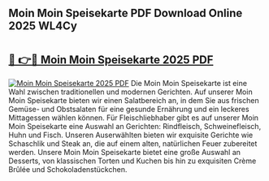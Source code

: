 ## Moin Moin Speisekarte PDF Download Online 2025 WL4Cy

# <h2><a href="http://gcdqp4g.nevu.top/?p=Moin+Moin+Speisekarte">🔗 👉🔴 Moin Moin Speisekarte 2025 PDF</a></h2>

[![Moin Moin Speisekarte 2025 PDF](https://i.imgur.com/dBaPXMq.png)](http://gcdqp4g.nevu.top/?p=Moin+Moin+Speisekarte)
Die Moin Moin Speisekarte ist eine Wahl zwischen traditionellen und modernen Gerichten. Auf unserer Moin Moin Speisekarte bieten wir einen Salatbereich an, in dem Sie aus frischen Gemüse- und Obstsalaten für eine gesunde Ernährung und ein leckeres Mittagessen wählen können. Für Fleischliebhaber gibt es auf unserer Moin Moin Speisekarte eine Auswahl an Gerichten: Rindfleisch, Schweinefleisch, Huhn und Fisch. Unseren Auserwählten bieten wir exquisite Gerichte wie Schaschlik und Steak an, die auf einem alten, natürlichen Feuer zubereitet werden. Unsere Moin Moin Speisekarte bietet eine große Auswahl an Desserts, von klassischen Torten und Kuchen bis hin zu exquisiten Crème Brûlée und Schokoladenstückchen.
